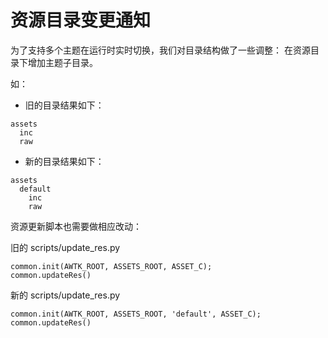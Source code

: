# 资源目录变更通知

为了支持多个主题在运行时实时切换，我们对目录结构做了一些调整： 在资源目录下增加主题子目录。

如：

* 旧的目录结果如下：

```
assets
  inc
  raw
```

* 新的目录结果如下：

```
assets
  default
    inc
    raw
```

资源更新脚本也需要做相应改动：

旧的 scripts/update\_res.py

```
common.init(AWTK_ROOT, ASSETS_ROOT, ASSET_C);
common.updateRes()
```

新的 scripts/update\_res.py

```
common.init(AWTK_ROOT, ASSETS_ROOT, 'default', ASSET_C);
common.updateRes()
```
 
